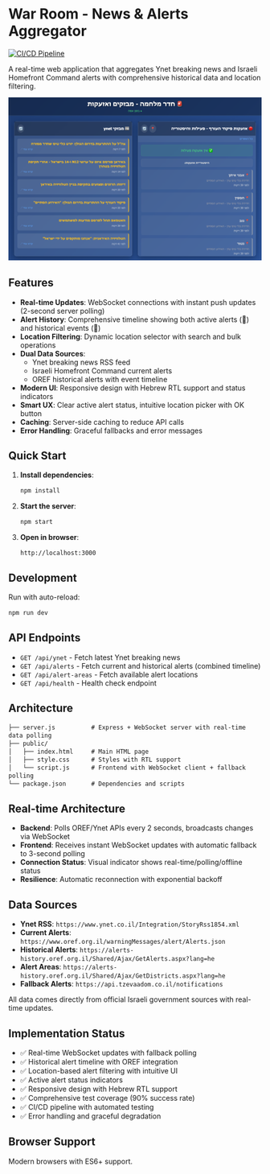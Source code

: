 # War Room - News & Alerts Aggregator

[![CI/CD Pipeline](https://github.com/barlevalon/war-room/actions/workflows/ci.yml/badge.svg)](https://github.com/barlevalon/war-room/actions/workflows/ci.yml)

A real-time web application that aggregates Ynet breaking news and Israeli Homefront Command alerts with comprehensive historical data and location filtering.

![War Room Screenshot](war-room-screenshot.png)

## Features

- **Real-time Updates**: WebSocket connections with instant push updates (2-second server polling)
- **Alert History**: Comprehensive timeline showing both active alerts (🚨) and historical events (📍)
- **Location Filtering**: Dynamic location selector with search and bulk operations
- **Dual Data Sources**:
  - Ynet breaking news RSS feed
  - Israeli Homefront Command current alerts
  - OREF historical alerts with event timeline
- **Modern UI**: Responsive design with Hebrew RTL support and status indicators
- **Smart UX**: Clear active alert status, intuitive location picker with OK button
- **Caching**: Server-side caching to reduce API calls
- **Error Handling**: Graceful fallbacks and error messages

## Quick Start

1. **Install dependencies**:
   ```bash
   npm install
   ```

2. **Start the server**:
   ```bash
   npm start
   ```

3. **Open in browser**:
   ```
   http://localhost:3000
   ```

## Development

Run with auto-reload:
```bash
npm run dev
```

## API Endpoints

- `GET /api/ynet` - Fetch latest Ynet breaking news
- `GET /api/alerts` - Fetch current and historical alerts (combined timeline)
- `GET /api/alert-areas` - Fetch available alert locations
- `GET /api/health` - Health check endpoint

## Architecture

```
├── server.js          # Express + WebSocket server with real-time data polling
├── public/
│   ├── index.html     # Main HTML page
│   ├── style.css      # Styles with RTL support
│   └── script.js      # Frontend with WebSocket client + fallback polling
└── package.json       # Dependencies and scripts
```

## Real-time Architecture

- **Backend**: Polls OREF/Ynet APIs every 2 seconds, broadcasts changes via WebSocket
- **Frontend**: Receives instant WebSocket updates with automatic fallback to 3-second polling
- **Connection Status**: Visual indicator shows real-time/polling/offline status
- **Resilience**: Automatic reconnection with exponential backoff

## Data Sources

- **Ynet RSS**: `https://www.ynet.co.il/Integration/StoryRss1854.xml`
- **Current Alerts**: `https://www.oref.org.il/warningMessages/alert/Alerts.json`
- **Historical Alerts**: `https://alerts-history.oref.org.il/Shared/Ajax/GetAlerts.aspx?lang=he`
- **Alert Areas**: `https://alerts-history.oref.org.il/Shared/Ajax/GetDistricts.aspx?lang=he`
- **Fallback Alerts**: `https://api.tzevaadom.co.il/notifications`

All data comes directly from official Israeli government sources with real-time updates.

## Implementation Status

- ✅ Real-time WebSocket updates with fallback polling
- ✅ Historical alert timeline with OREF integration
- ✅ Location-based alert filtering with intuitive UI
- ✅ Active alert status indicators
- ✅ Responsive design with Hebrew RTL support
- ✅ Comprehensive test coverage (90% success rate)
- ✅ CI/CD pipeline with automated testing
- ✅ Error handling and graceful degradation

## Browser Support

Modern browsers with ES6+ support.
